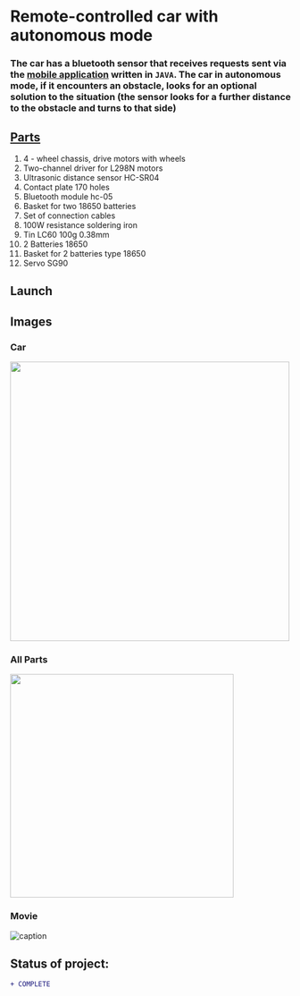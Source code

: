 # Remote-controlled car with autonomous mode
### The car has a bluetooth sensor that receives requests sent via the [mobile application](https://github.com/miszu98/Mobile-App-arduino-car-remote-control) written in ```JAVA```. The car in autonomous mode, if it encounters an obstacle, looks for an optional solution to the situation (the sensor looks for a further distance to the obstacle and turns to that side)

## [Parts](#all-parts)
1. 4 - wheel chassis, drive motors with wheels
2. Two-channel driver for L298N motors
3. Ultrasonic distance sensor HC-SR04
4. Contact plate 170 holes
5. Bluetooth module hc-05
6. Basket for two 18650 batteries
7. Set of connection cables
8. 100W resistance soldering iron
9. Tin LC60 100g 0.38mm
10. 2 Batteries 18650
11. Basket for 2 batteries type 18650
12. Servo SG90

## Launch


## Images 

### Car
<p align="left"> 
  <img src="https://i.imgur.com/DjsRtEZ.png"  width="500px">
</p>

### All Parts
<p align="left"> 
  <img src="https://i.imgur.com/lB5pvj4.png"  width="400px">
</p>

### Movie 
![caption](https://www.youtube.com/watch?v=xfmC_sUt6lk&feature=youtu.be)


## Status of project: 
```diff 
+ COMPLETE
```
